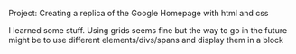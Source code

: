 Project: Creating a replica of the Google Homepage with html and css

I learned some stuff. Using grids seems fine but the way to go in the future
might be to use different elements/divs/spans and display them in a block